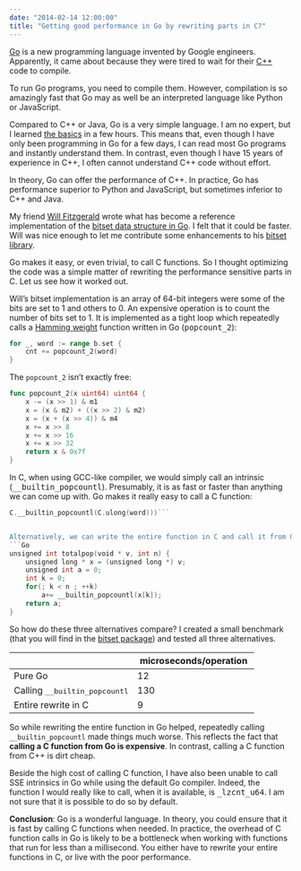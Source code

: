 ```yaml
---
date: "2014-02-14 12:00:00"
title: "Getting good performance in Go by rewriting parts in C?"
---
```




[Go](https://golang.org/) is a new programming language invented by Google engineers. Apparently, it came about because they were tired to wait for their [C++](https://en.wikipedia.org/wiki/C%2B%2B) code to compile. 

To run Go programs, you need to compile them. However, compilation is so amazingly fast that Go may as well be an interpreted language like Python or JavaScript.

Compared to C++ or Java, Go is a very simple language. I am no expert, but I learned [the basics](https://golang.org/doc/) in a few hours. This means that, even though I have only been programming in Go for a few days, I can read most Go programs and instantly understand them. In contrast, even though I have 15 years of experience in C++, I often cannot understand C++ code without effort.

In theory, Go can offer the performance of C++. In practice, Go has performance superior to Python and JavaScript, but sometimes inferior to C++ and Java.

My friend [Will Fitzgerald](http://www.willfitzgerald.org/) wrote what has become a reference implementation of the [bitset data structure in Go](https://github.com/willf/bitset). I felt that it could be faster. Will was nice enough to let me contribute some enhancements to his [bitset library](https://github.com/willf/bitset). 

Go makes it easy, or even trivial, to call C functions. So I thought optimizing the code was a simple matter of rewriting the performance sensitive parts in C. Let us see how it worked out.

Will&rsquo;s bitset implementation is an array of 64-bit integers were some of the bits are set to 1 and others to 0. An expensive operation is to count the number of bits set to 1. It is implemented as a tight loop which repeatedly calls a [Hamming weight](https://en.wikipedia.org/wiki/Hamming_weight) function written in Go (<tt>popcount_2</tt>):
```Go
for _, word := range b.set {
	cnt += popcount_2(word)
}
```


The `popcount_2` isn&rsquo;t exactly free:
```Go
func popcount_2(x uint64) uint64 {
	x -= (x >> 1) & m1             
	x = (x & m2) + ((x >> 2) & m2) 
	x = (x + (x >> 4)) & m4        
	x += x >> 8                    
	x += x >> 16                   
	x += x >> 32                   
	return x & 0x7f
}
```


In C, when using GCC-like compiler, we would simply call an intrinsic (<tt>__builtin_popcountl</tt>). Presumably, it is as fast or faster than anything we can come up with. Go makes it really easy to call a C function:
```Go
C.__builtin_popcountl(C.ulong(word)))```


Alternatively, we can write the entire function in C and call it from Go:
```Go
unsigned int totalpop(void * v, int n) {
    unsigned long * x = (unsigned long *) v;
    unsigned int a = 0;
    int k = 0;
    for(; k < n ; ++k) 
        a+= __builtin_popcountl(x[k]);
    return a;
}
```


So how do these three alternatives compare? I created a small benchmark (that you will find in the [bitset package](https://github.com/willf/bitset/blob/master/bitset_test.go#L710)) and tested all three alternatives.

&nbsp;&nbsp;             |&nbsp;microseconds/operation&nbsp; |
-------------------------|-------------------------|
Pure Go                  |12                       |
Calling <tt>__builtin_popcountl</tt> |130                      |
Entire rewrite in C      |9                        |


So while rewriting the entire function in Go helped, repeatedly calling `__builtin_popcountl` made things much worse. This reflects the fact that __calling a C function from Go is expensive__. In contrast, calling a C function from C++ is dirt cheap.

Beside the high cost of calling C function, I have also been unable to call SSE intrinsics in Go while using the default Go compiler. Indeed, the function I would really like to call, when it is available, is <tt>_lzcnt_u64</tt>. I am not sure that it is possible to do so by default.

__Conclusion__: Go is a wonderful language. In theory, you could ensure that it is fast by calling C functions when needed. In practice, the overhead of C function calls in Go is likely to be a bottleneck when working with functions that run for less than a millisecond. You either have to rewrite your entire functions in C, or live with the poor performance.

